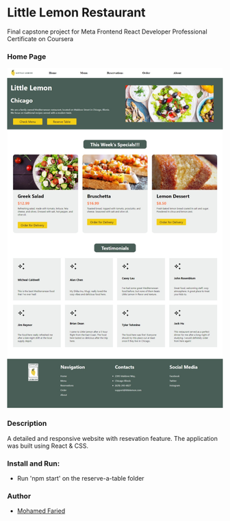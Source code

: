 # Little Lemon Restaurant

Final capstone project for Meta Frontend React Developer Professional Certificate on Coursera

### Home Page

![Screenshot](./screenshots/home-page.jpeg)

### Description
A detailed and responsive website with resevation feature. The application was built using React & CSS.

### Install and Run:

- Run 'npm start' on the reserve-a-table folder

### Author

- [Mohamed Faried](https://m-faried.github.io/m-faried-portfolio/)
